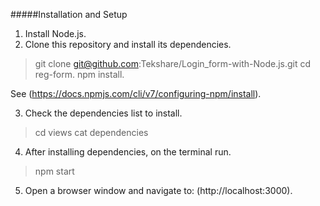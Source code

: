 #####Installation and Setup

1. Install Node.js.
2. Clone this repository and install its dependencies.

> git clone git@github.com:Tekshare/Login_form-with-Node.js.git
> cd reg-form.
> npm install.

See (https://docs.npmjs.com/cli/v7/configuring-npm/install).

3. Check the dependencies list to install. 
> cd views 
> cat dependencies

4. After installing dependencies, on the terminal run. 
> npm start

5. Open a browser window and navigate to: (http://localhost:3000).

